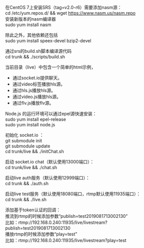 在CentOS 7上安装SRS（tag=v2.0-r6）需要添加nasm源：  
cd /etc/yum.repos.d/ && wget https://www.nasm.us/nasm.repo  
安装新版本的nasm编译器  
sudo yum install nasm  
  
除此之外，其他依赖还包括  
sudo yum install speex-devel bzip2-devel  
  
通过srs的build.sh脚本编译源代码  
cd trunk && ./scripts/build.sh  
  
当前目录（live）中包含一个简单的html示例，  
+ 通过socket.io提供聊天。  
+ 通过video标签播放hls源。  
+ 通过hls.js播放hls源。  
+ 通过video.js播放hls源。  
+ 通过flv.js播放flv源。  
  
Node.js 的运行环境可以通过epel源快速安装：  
sudo yum install epel-release  
sudo yum install node.js  
  
初始化 socket.io ：  
git submodule init  
git submodule update  
cd trunk/live && ./initChat.sh  
  
启动 socket.io chat（默认使用13000端口）：  
cd trunk/live && ./chat.sh  
  
启动live auth服务（默认使用12999端口）：  
cd trunk && ./auth.sh  

启动live test服务（默认使用18080端口，rtmp默认使用11935端口）：  
cd trunk && ./live.sh  
  
添加基于token认证的回调：  
推流到rtmp的时候添加参数“publish=test2019081713002130”  
比如：rtmp://192.168.0.240:11935/live/livestream?publish=test2019081713002130  
播放rtmp的时候添加参数“play=test”  
比如：rtmp://192.168.0.240:11935/live/livestream?play=test  
  
